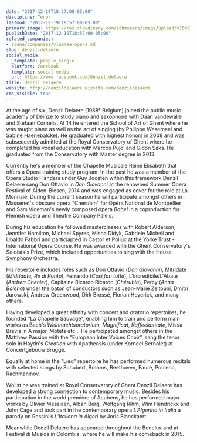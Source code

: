 ```yaml
---
date: "2017-12-19T18:57:00-05:00"
discipline: Tenor
lastmod: "2017-12-19T18:57:00-05:00"
primary_image: https://res.cloudinary.com/schmopera/image/upload/v1546738358/media/2019/01/DenzilDelaere.png
publishDate: "2017-12-19T18:57:00-05:00"
related_companies:
- scene/companies/vlaamse-opera.md
slug: denzil-delaere
social_media:
- _template: people_single
  platform: Facebook
  template: social-media
  url: https://www.facebook.com/denzil.delaere
title: Denzil Delaere
website: http://denzildelaere.wixsite.com/denzildelaere
cms_visible: true
---
```

At the age of six, Denzil Delaere (1988° Belgium) joined the public music academy of Deinze to study piano and saxophone with Daan vandewalle and Stefaan Cornelis. At 14 he entered the School of Art of Ghent where he was taught piano as well as the art of singing  (by Philippe Wesemael and Sabine Haenebalcke).  He graduated with highest honors in 2008 and was subsequently admitted at the Royal Conservatory of Ghent where he completed his vocal education with Marcos Pujol and Gidon Saks. He graduated from the Conservatory with Master degree in 2013.

Currently he's a member of the Chapelle Musicale Reine Elisabeth that offers a Opera training study program. In the past he was a member of the Opera Studio Flanders under Guy Joosten within this framework Denzil Delaere sang Don Ottavio in _Don Giovanni_ at the renowned Summer Opera Festival of Alden-Biesen, 2014 and was engaged as cover for the role at La Monnaie. During the current season he will participate amongst others in Massenet's obscure opera "Chérubin" for Opéra National de Montpellier and Sam Vloeman's newly composed opera _Babel_ in a coproduction for Flemish opera and Theatre Company Paleis.

During his education he followed masterclasses with Robert Alderson, Jennifer Hamilton, Michael Spyres, Misha Didyk, Gabriele Micheli and Ubaldo Fabbri and particiapted in Castor et Pollux at the Yorke Trust - International Opera Course. He was awarded with the Ghent Conservatory's Soloists's Prize, which included opportunities to sing with the House Symphony Orchestra.

His repertoire includes roles such as Don Ottavio (_Don Giovanni_), Mitridate (_Midridate, Re di Ponto_), Ferrando (_Cosi fan tutte_), L'incredibile/L'Abate (_Andrea Chénier_), Capitaine Ricardo Ricardo (_Chérubin_), Percy (_Anna Bolena_) under the baton of conductors such as Jean-Marie Zeitouni, Dmitri Jurowski, Andrew Greenwood, Dirk Brossé, Florian Heyerick,  and many others.

Having developed a great affinity with concert and oratorio repertoires, he founded "La Chapelle Sauvage", enabling him to train and perform main works as Bach's _Weihnachtsoratorium_, _Magnificat_, _Kaffeekantate_, Missa Brevis in A major, Motets etc... He participated amongst others in the Matthew Passion with the "European Inter Voices Choir", sang the tenor solo in Haydn's _Creation_ with Apotheosis (under Korneel Bernolet) at Concertgebouw Brugge.

Equally at home in the "Lied" repertoire he has performed numerous recitals with selected songs by Schubert, Brahms, Beethoven, Fauré, Poulenc, Rachmaninov.

Whilst he was trained at Royal Conservatory of Ghent Denzil Delaere has developed a strong  connection to contemporary music. Besides his participation in the world première of Acubens, he has performed major works by Olivier Messiaen, Alban Berg, Wolfgang Rihm, Wim Hendrickx and John Cage and took part in the contemporary opera _L'Algerino in Italia_ a parody on Rossini’s _L’Italiana in Algeri_ by Joris Blanckaert.

Meanwhile Denzil Delaere has appeared throughout the Benelux and at Festival di Musica in Colombia, where he will make his comeback in 2015.